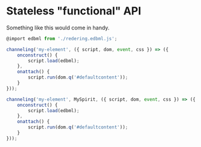 # Stateless "functional" API

Something like this would come in handy.


```js
@import edbml from './redering.edbml.js';

channeling('my-element', ({ script, dom, event, css }) => ({
	onconstruct() {
		script.load(edbml);
	},
	onattach() {
		script.run(dom.q('#defaultcontent'));
	}
}));

channeling('my-element', MySpirit, ({ script, dom, event, css }) => ({
	onconstruct() {
		script.load(edbml);
	},
	onattach() {
		script.run(dom.q('#defaultcontent'));
	}
}));
